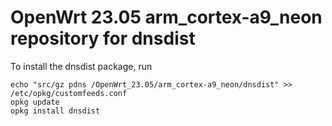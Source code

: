 OpenWrt 23.05 arm_cortex-a9_neon repository for dnsdist
========

To install the dnsdist package, run

```
echo "src/gz pdns /OpenWrt_23.05/arm_cortex-a9_neon/dnsdist" >> /etc/opkg/customfeeds.conf
opkg update
opkg install dnsdist
```
